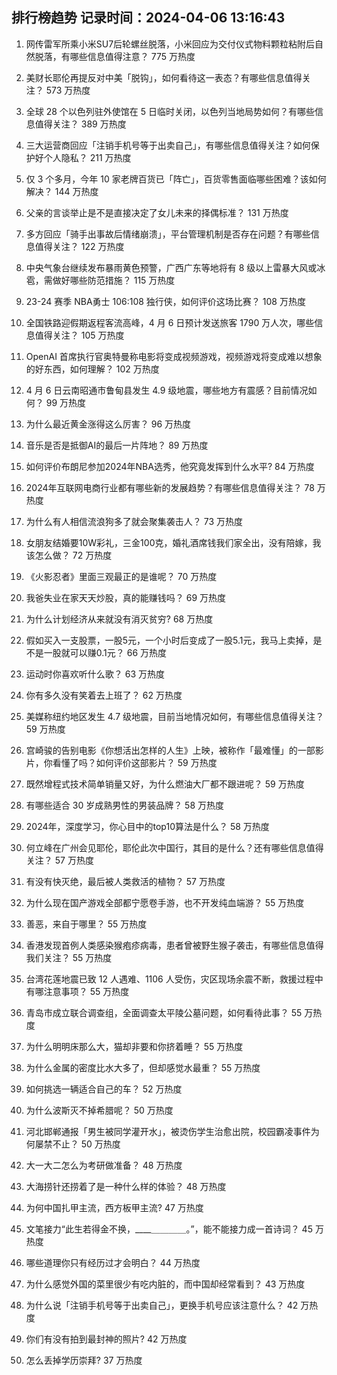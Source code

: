 
## 排行榜趋势 记录时间：2024-04-06 13:16:43
  
  1. 网传雷军所乘小米SU7后轮螺丝脱落，小米回应为交付仪式物料颗粒粘附后自然脱落，有哪些信息值得注意？ 775 万热度
    
  2. 美财长耶伦再提反对中美「脱钩」，如何看待这一表态？有哪些信息值得关注？ 573 万热度
    
  3. 全球 28 个以色列驻外使馆在 5 日临时关闭，以色列当地局势如何？有哪些信息值得关注？ 389 万热度
    
  4. 三大运营商回应「注销手机号等于出卖自己」，有哪些信息值得关注？如何保护好个人隐私？ 211 万热度
    
  5. 仅 3 个多月，今年 10 家老牌百货已「阵亡」，百货零售面临哪些困难？该如何解决？ 144 万热度
    
  6. 父亲的言谈举止是不是直接决定了女儿未来的择偶标准？ 131 万热度
    
  7. 多方回应「骑手出事故后情绪崩溃」，平台管理机制是否存在问题？有哪些信息值得关注？ 122 万热度
    
  8. 中央气象台继续发布暴雨黄色预警，广西广东等地将有 8 级以上雷暴大风或冰雹，需做好哪些防范措施？ 115 万热度
    
  9. 23-24 赛季 NBA勇士 106:108 独行侠，如何评价这场比赛？ 108 万热度
    
  10. 全国铁路迎假期返程客流高峰，4 月 6 日预计发送旅客 1790 万人次，哪些信息值得关注？ 105 万热度
    
  11. OpenAI 首席执行官奥特曼称电影将变成视频游戏，视频游戏将变成难以想象的好东西，如何理解？ 102 万热度
    
  12. 4 月 6 日云南昭通市鲁甸县发生 4.9 级地震，哪些地方有震感？目前情况如何？ 99 万热度
    
  13. 为什么最近黄金涨得这么厉害？ 96 万热度
    
  14. 音乐是否是抵御AI的最后一片阵地？ 89 万热度
    
  15. 如何评价布朗尼参加2024年NBA选秀，他究竟发挥到什么水平? 84 万热度
    
  16. 2024年互联网电商行业都有哪些新的发展趋势？有哪些信息值得关注？ 78 万热度
    
  17. 为什么有人相信流浪狗多了就会聚集袭击人？ 73 万热度
    
  18. 女朋友结婚要10W彩礼，三金100克，婚礼酒席钱我们家全出，没有陪嫁，我该怎么做？ 72 万热度
    
  19. 《火影忍者》里面三观最正的是谁呢？ 70 万热度
    
  20. 我爸失业在家天天炒股，真的能赚钱吗？ 69 万热度
    
  21. 为什么计划经济从来就没有消灭贫穷? 68 万热度
    
  22. 假如买入一支股票，一股5元，一个小时后变成了一股5.1元，我马上卖掉，是不是一股就可以赚0.1元？ 66 万热度
    
  23. 运动时你喜欢听什么歌？ 63 万热度
    
  24. 你有多久没有笑着去上班了？ 62 万热度
    
  25. 美媒称纽约地区发生 4.7 级地震，目前当地情况如何，有哪些信息值得关注？ 59 万热度
    
  26. 宫崎骏的告别电影《你想活出怎样的人生》上映，被称作「最难懂」的一部影片，你看懂了吗？如何评价这部影片？ 59 万热度
    
  27. 既然增程式技术简单销量又好，为什么燃油大厂都不跟进呢？ 59 万热度
    
  28. 有哪些适合 30 岁成熟男性的男装品牌？ 58 万热度
    
  29. 2024年，深度学习，你心目中的top10算法是什么？ 58 万热度
    
  30. 何立峰在广州会见耶伦，耶伦此次中国行，其目的是什么？还有哪些信息值得关注？ 57 万热度
    
  31. 有没有快灭绝，最后被人类救活的植物？ 57 万热度
    
  32. 为什么现在国产游戏全部都宁愿卷手游，也不开发纯血端游？ 55 万热度
    
  33. 善恶，来自于哪里？ 55 万热度
    
  34. 香港发现首例人类感染猴疱疹病毒，患者曾被野生猴子袭击，有哪些信息值得我们关注？ 55 万热度
    
  35. 台湾花莲地震已致 12 人遇难、1106 人受伤，灾区现场余震不断，救援过程中有哪注意事项？ 55 万热度
    
  36. 青岛市成立联合调查组，全面调查太平陵公墓问题，如何看待此事？ 55 万热度
    
  37. 为什么明明床那么大，猫却非要和你挤着睡？ 55 万热度
    
  38. 为什么金属的密度比水大多了，但却感觉水最重？ 55 万热度
    
  39. 如何挑选一辆适合自己的车？ 52 万热度
    
  40. 为什么波斯灭不掉希腊呢？ 50 万热度
    
  41. 河北邯郸通报「男生被同学灌开水」，被烫伤学生治愈出院，校园霸凌事件为何屡禁不止？ 50 万热度
    
  42. 大一大二怎么为考研做准备？ 48 万热度
    
  43. 大海捞针还捞着了是一种什么样的体验？ 48 万热度
    
  44. 为何中国扎甲主流，西方板甲主流? 47 万热度
    
  45. 文笔接力“此生若得金不换，____＿＿＿＿。”，能不能接力成一首诗词？ 45 万热度
    
  46. 哪些道理你只有经历过才会明白？ 44 万热度
    
  47. 为什么感觉外国的菜里很少有吃内脏的，而中国却经常看到？ 43 万热度
    
  48. 为什么说「注销手机号等于出卖自己」，更换手机号应该注意什么？ 42 万热度
    
  49. 你们有没有拍到最封神的照片? 42 万热度
    
  50. 怎么丢掉学历崇拜? 37 万热度
    